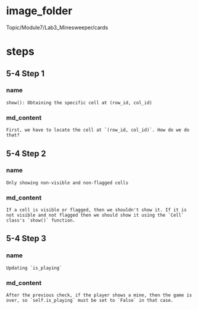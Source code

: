 # image_folder
Topic/Module7/Lab3_Minesweeper/cards

# steps
## 5-4 Step 1
### name
```
show(): Obtaining the specific cell at (row_id, col_id)
```
### md_content
```
First, we have to locate the cell at `(row_id, col_id)`. How do we do that?
```
## 5-4 Step 2
### name
```
Only showing non-visible and non-flagged cells
```
### md_content
```
If a cell is visible or flagged, then we shouldn't show it. If it is not visible and not flagged then we should show it using the `Cell` class's `show()` function. 
```
## 5-4 Step 3
### name
```
Updating `is_playing`
```
### md_content
```
After the previous check, if the player shows a mine, then the game is over, so `self.is_playing` must be set to `False` in that case.
```
